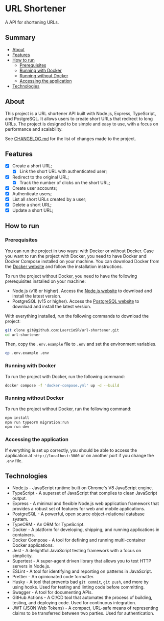 # URL Shortener

A API for shortening URLs.

## Summary

- [About](#about)
- [Features](#features)
- [How to run](#how-to-run)
  - [Prerequisites](#prerequisites)
  - [Running with Docker](#running-with-docker)
  - [Running without Docker](#running-without-docker)
  - [Accessing the application](#accessing-the-application)
- [Technologies](#technologies)

## About

This project is a URL shortener API built with Node.js, Express, TypeScript, and PostgreSQL. It allows users to create short URLs that redirect to long URLs. The project is designed to be simple and easy to use, with a focus on performance and scalability.

See [CHANGELOG.md](CHANGELOG.md) for the list of changes made to the project.

## Features

- [x] Create a short URL;
  - [x] Link the short URL with authenticated user;
- [x] Redirect to the original URL;
  - [x] Track the number of clicks on the short URL;
- [x] Create user accounts;
- [x] Authenticate users;
- [x] List all short URLs created by a user;
- [x] Delete a short URL;
- [x] Update a short URL;

## How to run

### Prerequisites

You can run the project in two ways: with Docker or without Docker. Case you want to run the project with Docker, you need to have Docker and Docker Compose installed on your machine. You can download Docker from the [Docker website](https://www.docker.com/products/docker-desktop) and follow the installation instructions.

To run the project without Docker, you need to have the following prerequisites installed on your machine:

- Node.js (v18 or higher). Access the [Node.js website](https://nodejs.org/) to download and install the latest version.
- PostgreSQL (v15 or higher). Access the [PostgreSQL website](https://www.postgresql.org/download/) to download and install the latest version.

With everything installed, run the following commands to download the project:

```bash
git clone git@github.com:LaercioSR/url-shortener.git
cd url-shortener
```

Then, copy the `.env.example` file to `.env` and set the environment variables.

```bash
cp .env.example .env
```

### Running with Docker

To run the project with Docker, run the following command:

```bash
docker compose -f 'docker-compose.yml' up -d --build
```

### Running without Docker

To run the project without Docker, run the following command:

```bash
npm install
npm run typeorm migration:run
npm run dev
```

### Accessing the application

If everything is set up correctly, you should be able to access the application at `http://localhost:3000` or on another port if you change the `.env` file.

## Technologies

- Node.js - JavaScript runtime built on Chrome's V8 JavaScript engine.
- TypeScript - A superset of JavaScript that compiles to clean JavaScript output.
- Express - A minimal and flexible Node.js web application framework that provides a robust set of features for web and mobile applications.
- PostgreSQL - A powerful, open source object-relational database system.
- TypeORM - An ORM for TypeScript.
- Docker - A platform for developing, shipping, and running applications in containers.
- Docker Compose - A tool for defining and running multi-container Docker applications.
- Jest - A delightful JavaScript testing framework with a focus on simplicity.
- Supertest - A super-agent driven library that allows you to test HTTP servers in Node.js.
- ESLint - A tool for identifying and reporting on patterns in JavaScript.
- Prettier - An opinionated code formatter.
- Husky - A tool that prevents bad `git commit`, `git push`, and more by using hooks. Used for testing and linting code before committing.
- Swagger - A tool for documenting APIs.
- GitHub Actions - A CI/CD tool that automates the process of building, testing, and deploying code. Used for continuous integration.
- JWT (JSON Web Tokens) - A compact, URL-safe means of representing claims to be transferred between two parties. Used for authentication.
